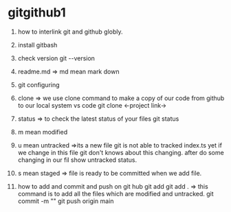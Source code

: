 # gitgithub1
1. how to interlink git and github globly.
2. install gitbash 
3. check version 
              git --version
4. readme.md => md mean mark down
5. git configuring
6. clone => we use clone command to make a copy of our code from github to our local system vs code 
                  git clone <-project link->
                
7. status => to check the latest status of your files 
                  git status
8. m mean modified 
9. u mean untracked =>its a new file git is not able to tracked index.ts yet if we change in this file git don't knows about this changing. after do some changing in our fil show untracked status.
10. s mean staged => file is ready to be committed when we add file.
11. how to add and commit and push on git hub
            git add <file name>
            git add .           => this command is to add all the files which are modified and untracked.
            git commit -m ""
            git push origin main 